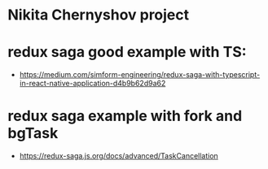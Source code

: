 # Nikita Chernyshov project

# redux saga good example with TS:

- https://medium.com/simform-engineering/redux-saga-with-typescript-in-react-native-application-d4b9b62d9a62

# redux saga example with fork and bgTask

- https://redux-saga.js.org/docs/advanced/TaskCancellation
